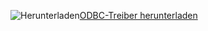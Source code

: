![Herunterladen](../ssms/media/download-icon.png)[ODBC-Treiber herunterladen](../connect/odbc/download-odbc-driver-for-sql-server.md)
